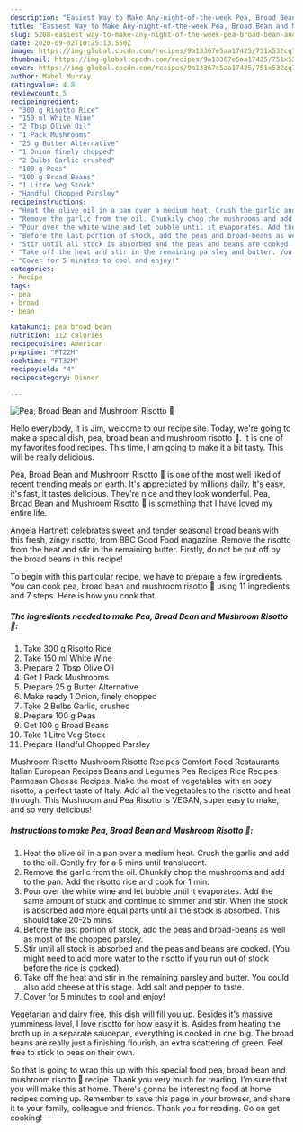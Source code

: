 ```yaml
---
description: "Easiest Way to Make Any-night-of-the-week Pea, Broad Bean and Mushroom Risotto 🍚"
title: "Easiest Way to Make Any-night-of-the-week Pea, Broad Bean and Mushroom Risotto 🍚"
slug: 5208-easiest-way-to-make-any-night-of-the-week-pea-broad-bean-and-mushroom-risotto
date: 2020-09-02T10:25:13.550Z
image: https://img-global.cpcdn.com/recipes/9a13367e5aa17425/751x532cq70/pea-broad-bean-and-mushroom-risotto-🍚-recipe-main-photo.jpg
thumbnail: https://img-global.cpcdn.com/recipes/9a13367e5aa17425/751x532cq70/pea-broad-bean-and-mushroom-risotto-🍚-recipe-main-photo.jpg
cover: https://img-global.cpcdn.com/recipes/9a13367e5aa17425/751x532cq70/pea-broad-bean-and-mushroom-risotto-🍚-recipe-main-photo.jpg
author: Mabel Murray
ratingvalue: 4.8
reviewcount: 5
recipeingredient:
- "300 g Risotto Rice"
- "150 ml White Wine"
- "2 Tbsp Olive Oil"
- "1 Pack Mushrooms"
- "25 g Butter Alternative"
- "1 Onion finely chopped"
- "2 Bulbs Garlic crushed"
- "100 g Peas"
- "100 g Broad Beans"
- "1 Litre Veg Stock"
- "Handful Chopped Parsley"
recipeinstructions:
- "Heat the olive oil in a pan over a medium heat. Crush the garlic and add to the oil. Gently fry for a 5 mins until translucent."
- "Remove the garlic from the oil. Chunkily chop the mushrooms and add to the pan. Add the risotto rice and cook for 1 min."
- "Pour over the white wine and let bubble until it evaporates. Add the same amount of stuck and continue to simmer and stir. When the stock is absorbed add more equal parts until all the stock is absorbed. This should take 20-25 mins."
- "Before the last portion of stock, add the peas and broad-beans as well as most of the chopped parsley."
- "Stir until all stock is absorbed and the peas and beans are cooked. (You might need to add more water to the risotto if you run out of stock before the rice is cooked)."
- "Take off the heat and stir in the remaining parsley and butter. You could also add cheese at this stage. Add salt and pepper to taste."
- "Cover for 5 minutes to cool and enjoy!"
categories:
- Recipe
tags:
- pea
- broad
- bean

katakunci: pea broad bean 
nutrition: 112 calories
recipecuisine: American
preptime: "PT22M"
cooktime: "PT32M"
recipeyield: "4"
recipecategory: Dinner

---
```



![Pea, Broad Bean and Mushroom Risotto 🍚](https://img-global.cpcdn.com/recipes/9a13367e5aa17425/751x532cq70/pea-broad-bean-and-mushroom-risotto-🍚-recipe-main-photo.jpg)

Hello everybody, it is Jim, welcome to our recipe site. Today, we're going to make a special dish, pea, broad bean and mushroom risotto 🍚. It is one of my favorites food recipes. This time, I am going to make it a bit tasty. This will be really delicious.

Pea, Broad Bean and Mushroom Risotto 🍚 is one of the most well liked of recent trending meals on earth. It's appreciated by millions daily. It's easy, it's fast, it tastes delicious. They're nice and they look wonderful. Pea, Broad Bean and Mushroom Risotto 🍚 is something that I have loved my entire life.

Angela Hartnett celebrates sweet and tender seasonal broad beans with this fresh, zingy risotto, from BBC Good Food magazine. Remove the risotto from the heat and stir in the remaining butter. Firstly, do not be put off by the broad beans in this recipe!


To begin with this particular recipe, we have to prepare a few ingredients. You can cook pea, broad bean and mushroom risotto 🍚 using 11 ingredients and 7 steps. Here is how you cook that.

<!--inarticleads1-->

##### The ingredients needed to make Pea, Broad Bean and Mushroom Risotto 🍚:

1. Take 300 g Risotto Rice
1. Take 150 ml White Wine
1. Prepare 2 Tbsp Olive Oil
1. Get 1 Pack Mushrooms
1. Prepare 25 g Butter Alternative
1. Make ready 1 Onion, finely chopped
1. Take 2 Bulbs Garlic, crushed
1. Prepare 100 g Peas
1. Get 100 g Broad Beans
1. Take 1 Litre Veg Stock
1. Prepare Handful Chopped Parsley


Mushroom Risotto Mushroom Risotto Recipes Comfort Food Restaurants Italian European Recipes Beans and Legumes Pea Recipes Rice Recipes Parmesan Cheese Recipes. Make the most of vegetables with an oozy risotto, a perfect taste of Italy. Add all the vegetables to the risotto and heat through. This Mushroom and Pea Risotto is VEGAN, super easy to make, and so very delicious! 

<!--inarticleads2-->

##### Instructions to make Pea, Broad Bean and Mushroom Risotto 🍚:

1. Heat the olive oil in a pan over a medium heat. Crush the garlic and add to the oil. Gently fry for a 5 mins until translucent.
1. Remove the garlic from the oil. Chunkily chop the mushrooms and add to the pan. Add the risotto rice and cook for 1 min.
1. Pour over the white wine and let bubble until it evaporates. Add the same amount of stuck and continue to simmer and stir. When the stock is absorbed add more equal parts until all the stock is absorbed. This should take 20-25 mins.
1. Before the last portion of stock, add the peas and broad-beans as well as most of the chopped parsley.
1. Stir until all stock is absorbed and the peas and beans are cooked. (You might need to add more water to the risotto if you run out of stock before the rice is cooked).
1. Take off the heat and stir in the remaining parsley and butter. You could also add cheese at this stage. Add salt and pepper to taste.
1. Cover for 5 minutes to cool and enjoy!


Vegetarian and dairy free, this dish will fill you up. Besides it&#39;s massive yumminess level, I love risotto for how easy it is. Asides from heating the broth up in a separate saucepan, everything is cooked in one big. The broad beans are really just a finishing flourish, an extra scattering of green. Feel free to stick to peas on their own. 

So that is going to wrap this up with this special food pea, broad bean and mushroom risotto 🍚 recipe. Thank you very much for reading. I'm sure that you will make this at home. There's gonna be interesting food at home recipes coming up. Remember to save this page in your browser, and share it to your family, colleague and friends. Thank you for reading. Go on get cooking!
